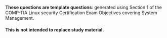 **These questions are template questions**: generated using Section 1 of the COMP-TIA Linux security Certification Exam Objectives covering System Management.
#### This is not intended to replace study material. ####
